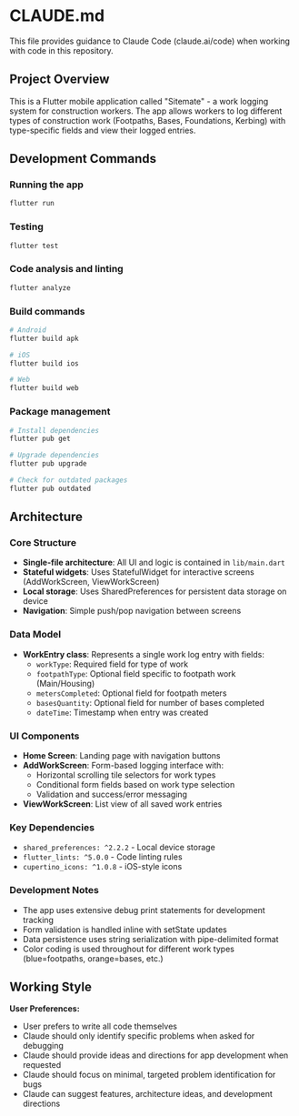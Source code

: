 # CLAUDE.md

This file provides guidance to Claude Code (claude.ai/code) when working with code in this repository.

## Project Overview

This is a Flutter mobile application called "Sitemate" - a work logging system for construction workers. The app allows workers to log different types of construction work (Footpaths, Bases, Foundations, Kerbing) with type-specific fields and view their logged entries.

## Development Commands

### Running the app
```bash
flutter run
```

### Testing
```bash
flutter test
```

### Code analysis and linting
```bash
flutter analyze
```

### Build commands
```bash
# Android
flutter build apk

# iOS
flutter build ios

# Web
flutter build web
```

### Package management
```bash
# Install dependencies
flutter pub get

# Upgrade dependencies
flutter pub upgrade

# Check for outdated packages
flutter pub outdated
```

## Architecture

### Core Structure
- **Single-file architecture**: All UI and logic is contained in `lib/main.dart`
- **Stateful widgets**: Uses StatefulWidget for interactive screens (AddWorkScreen, ViewWorkScreen)
- **Local storage**: Uses SharedPreferences for persistent data storage on device
- **Navigation**: Simple push/pop navigation between screens

### Data Model
- **WorkEntry class**: Represents a single work log entry with fields:
  - `workType`: Required field for type of work
  - `footpathType`: Optional field specific to footpath work (Main/Housing)
  - `metersCompleted`: Optional field for footpath meters
  - `basesQuantity`: Optional field for number of bases completed
  - `dateTime`: Timestamp when entry was created

### UI Components
- **Home Screen**: Landing page with navigation buttons
- **AddWorkScreen**: Form-based logging interface with:
  - Horizontal scrolling tile selectors for work types
  - Conditional form fields based on work type selection
  - Validation and success/error messaging
- **ViewWorkScreen**: List view of all saved work entries

### Key Dependencies
- `shared_preferences: ^2.2.2` - Local device storage
- `flutter_lints: ^5.0.0` - Code linting rules
- `cupertino_icons: ^1.0.8` - iOS-style icons

### Development Notes
- The app uses extensive debug print statements for development tracking
- Form validation is handled inline with setState updates
- Data persistence uses string serialization with pipe-delimited format
- Color coding is used throughout for different work types (blue=footpaths, orange=bases, etc.)

## Working Style

**User Preferences:**
- User prefers to write all code themselves
- Claude should only identify specific problems when asked for debugging
- Claude should provide ideas and directions for app development when requested
- Claude should focus on minimal, targeted problem identification for bugs
- Claude can suggest features, architecture ideas, and development directions